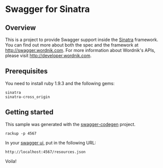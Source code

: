 # Swagger for Sinatra

## Overview
This is a project to provide Swagger support inside the [Sinatra](http://www.sinatrarb.com/) framework.  You can find
out more about both the spec and the framework at http://swagger.wordnik.com.  For more information about 
Wordnik's APIs, please visit http://developer.wordnik.com.

## Prerequisites
You need to install ruby 1.9.3 and the following gems:

```
sinatra
sinatra-cross_origin
```

## Getting started
This sample was generated with the [swagger-codegen](https://github.com/wordnik/swagger-codegen) project.

```
rackup -p 4567
```

In your [swagger ui](https://github.com/wordnik/swagger-ui), put in the following URL:

```
http://localhost:4567/resources.json
```

Voila!

